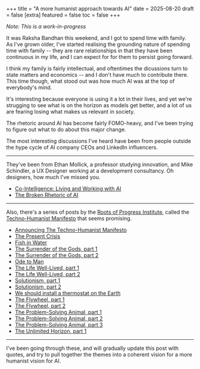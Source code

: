 +++
title = "A more humanist approach towards AI"
date = 2025-08-20
draft = false
[extra]
featured = false
toc = false
+++

*Note: This is a work-in-progress*

It was Raksha Bandhan this weekend, and I got to spend time with family. As I've grown older, I've started realising the grounding nature of spending time with family -- they are rare relationships in that they have been continuous in my life, and I can expect for for them to persist going forward.

I think my family is fairly intellectual, and oftentimes the dicussions turn to state matters and economics -- and I don't have much to contribute there. This time though, what stood out was how much AI was at the top of everybody's mind.

It's interesting because everyone is using it a lot in their lives, and yet we're strugging to see what is on the horizon as models get better, and a lot of us are fearing losing what makes us relevant in society.

The rhetoric around AI has become fairly FOMO-heavy, and I've been trying to figure out what to do about this major change.

The most interesting discussions I've heard have been from people outside the hype cycle of AI company CEOs and LinkedIn influencers. 

----

They've been from Ethan Mollick, a professor studying innovation, and Mike Schindler, a UX Designer working at a development consultancy. Oh designers, how much I've missed you.

- [Co-Intelligence: Living and Working with AI](https://www.goodreads.com/book/show/198678736-co-intelligence)
- [The Broken Rhetoric of AI](https://uxdesign.cc/the-broken-rhetoric-of-ai-f3a24165899d)

----

Also, there's a series of posts by the [Roots of Progress Institute](https://rootsofprogress.org/), called the [Techno-Humanist Manifesto](https://rootsofprogress.org/manifesto/) that seems promising. 

- [Announcing The Techno-Humanist Manifesto](https://newsletter.rootsofprogress.org/p/announcing-the-techno-humanist-manifesto)
- [The Present Crisis](https://newsletter.rootsofprogress.org/p/the-present-crisis)
- [Fish in Water](https://newsletter.rootsofprogress.org/p/fish-in-water)
- [The Surrender of the Gods, part 1](https://newsletter.rootsofprogress.org/p/the-surrender-of-the-gods-part-1)
- [The Surrender of the Gods, part 2](https://newsletter.rootsofprogress.org/p/the-surrender-of-the-gods-part-2)
- [Ode to Man](https://newsletter.rootsofprogress.org/p/ode-to-man)
- [The Life Well-Lived, part 1](https://newsletter.rootsofprogress.org/p/the-life-well-lived-part-1)
- [The Life Well-Lived, part 2](https://newsletter.rootsofprogress.org/p/the-life-well-lived-part-2)
- [Solutionism, part 1](https://newsletter.rootsofprogress.org/p/solutionism-part-1)
- [Solutionism, part 2](https://newsletter.rootsofprogress.org/p/solutionism-part-2)
- [We should install a thermostat on the Earth](https://newsletter.rootsofprogress.org/p/we-should-install-a-thermostat-on)
- [The Flywheel, part 1](https://newsletter.rootsofprogress.org/p/the-flywheel)
- [The Flywheel, part 2](https://newsletter.rootsofprogress.org/p/the-flywheel-part-2)
- [The Problem-Solving Animal, part 1](https://newsletter.rootsofprogress.org/p/the-problem-solving-animal-part-1)
- [The Problem-Solving Animal, part 2](https://newsletter.rootsofprogress.org/p/the-problem-solving-animal-part-2)
- [The Problem-Solving Animal, part 3](https://newsletter.rootsofprogress.org/p/the-problem-solving-animal-part-3)
- [The Unlimited Horizon, part 1](https://newsletter.rootsofprogress.org/p/the-unlimited-horizon-part-1)


-----

I've been going through these, and will gradually update this post with quotes, and try to pull together the themes into a coherent vision for a more humanist vision for AI.